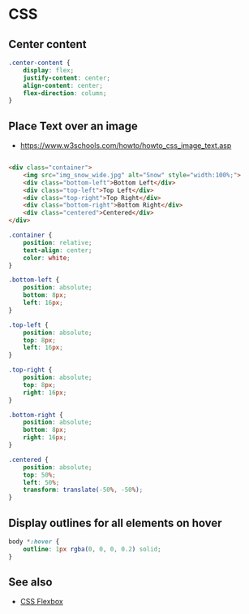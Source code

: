 # CSS

## Center content

```css
.center-content {
    display: flex;
    justify-content: center;
    align-content: center;
    flex-direction: column;
}
```

## Place Text over an image

- https://www.w3schools.com/howto/howto_css_image_text.asp

```html

<div class="container">
    <img src="img_snow_wide.jpg" alt="Snow" style="width:100%;">
    <div class="bottom-left">Bottom Left</div>
    <div class="top-left">Top Left</div>
    <div class="top-right">Top Right</div>
    <div class="bottom-right">Bottom Right</div>
    <div class="centered">Centered</div>
</div>
```

```css
.container {
    position: relative;
    text-align: center;
    color: white;
}

.bottom-left {
    position: absolute;
    bottom: 8px;
    left: 16px;
}

.top-left {
    position: absolute;
    top: 8px;
    left: 16px;
}

.top-right {
    position: absolute;
    top: 8px;
    right: 16px;
}

.bottom-right {
    position: absolute;
    bottom: 8px;
    right: 16px;
}

.centered {
    position: absolute;
    top: 50%;
    left: 50%;
    transform: translate(-50%, -50%);
}
```

## Display outlines for all elements on hover

```css
body *:hover {
    outline: 1px rgba(0, 0, 0, 0.2) solid;
}
```

## See also

- [CSS Flexbox](CSS-Flexbox)